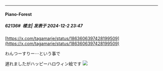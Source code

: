 ﻿
*****

####  Piano-Forest  
##### 62136#         楼主| 发表于 2024-12-2 23:47

[https://x.com/tagamarie/status/1863606397428199509](https://x.com/tagamarie/status/1863606397428199509)

わんつーすりー⋯という事で

遅れましたがハッピーハロウィン絵です
<img src="https://p.sda1.dev/20/7858b69c7ddca4a9baf0ee190fe80182/20241202_234714.jpg" referrerpolicy="no-referrer">

